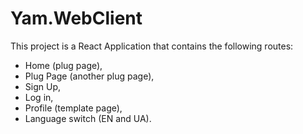 # Yam.WebClient

This project is a React Application that contains the following routes:
- Home (plug page),
- Plug Page (another plug page),
- Sign Up,
- Log in,
- Profile (template page),
- Language switch (EN and UA).
